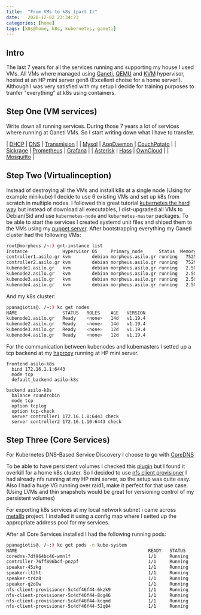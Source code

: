 ```yaml
---
title:  "From VMs to k8s (part I)"
date:   2020-12-02 23:34:23
categories: [home]
tags: [k8s@home, k8s, kubernetes, ganeti]
---
```


## Intro
The last 7 years for all the services running and supporting my house I used VMs. All VMs where managed using [Ganeti][ganeti], [QEMU][qemu] and [KVM][kvm] hypervisor, hosted at an HP mini server gen8 (Excellent choise for a home server!). Although I was very satisfied with my setup I decide for training purposes to tranfer "everything" at k8s using containers.

## Step One (VM services)
Write down all running services. During those 7 years a lot of services where running at Ganeti VMs. So I start writing down what I have to transfer.

 | [DHCP][DHCP] | [DNS][DNS] | [Transmision][Transmision] |
 | [Mysql][Mysql] | [AppDaemon][AppDaemon] | [CouchPotato][CouchPotato] |
 | [Sickrage][Sickrage] | [Prometheus][Prometheus] | [Grafana][Grafana] |
 | [Asterisk][Asterisk] | [Hass][Hass] | [OwnCloud][OwnCloud] |
 | [Mosquitto][Mosquitto] |

## Step Two (Virtualinception)
Instead of destroying all the VMs and install k8s at a single node (Using for example minikube) I decide to use 6 existing VMs and set up k8s from scratch in multiple nodes. I followed this great tutorial [kubernetes the hard way][kubernetes the hard way] but instead of download all executables, I dist-upgraded all VMs to Debian/Sid and use `kubernetes-node` and `kubernetes-master` packages. To be able to start the services I created systemd unit files and shiped them to the VMs using my [puppet server][puppet server].
After bootstrapping everything my Ganeti cluster had the following VMs:

```bash
root@morpheus /~:) gnt-instance list
Instance             Hypervisor OS     Primary_node      Status  Memory
controller1.asilo.gr kvm        debian morpheus.asilo.gr running   752M
controller2.asilo.gr kvm        debian morpheus.asilo.gr running   752M
kubenode1.asilo.gr   kvm        debian morpheus.asilo.gr running   2.5G
kubenode2.asilo.gr   kvm        debian morpheus.asilo.gr running   2.5G
kubenode3.asilo.gr   kvm        debian morpheus.asilo.gr running   2.5G
kubenode4.asilo.gr   kvm        debian morpheus.asilo.gr running   2.5G
```

And my k8s cluster:
```bash
ppanagiotis@. /~:) kc get nodes
NAME                 STATUS   ROLES    AGE   VERSION
kubenode1.asilo.gr   Ready    <none>   14d   v1.19.4
kubenode2.asilo.gr   Ready    <none>   14d   v1.19.4
kubenode3.asilo.gr   Ready    <none>   12d   v1.19.4
kubenode4.asilo.gr   Ready    <none>   12d   v1.19.4
```

For the communication between kubenodes and kubemasters I setted up a tcp backend at my [haproxy][haproxy] running at HP mini server.

```
frontend asilo-k8s
  bind 172.16.1.1:6443
  mode tcp
  default_backend asilo-k8s

backend asilo-k8s
  balance roundrobin
  mode tcp
  option tcplog
  option tcp-check
  server controller1 172.16.1.8:6443 check
  server controller2 172.16.1.10:6443 check
```

## Step Three (Core Services)
For Kubernetes DNS-Based Service Discovery I choose to go with [CoreDNS][CoreDNS]

To be able to have persistent volumes I checked this [plugin][topolvm] but I found it overkill for a home k8s cluster. So I decided to use [nfs client provisioner][nfs client provisioner]
I had already nfs running at my HP mini server, so the setup was quite easy. Also I had a huge VG running over raid1, make it perfect for that use case. (Using LVMs and thin snapshots would be great for versioning control of my persistent volumes)

For exporting k8s services at my local network subnet i came across [metallb][metallb] project.
I installed it using a config map where I setted up the appropriate address pool for my services.

After all Core Services installed I had the following running pods:

```bash
ppanagiotis@. /~:) kc get pods -n kube-system
NAME                                                 READY   STATUS    RESTARTS   AGE
coredns-7df964bc46-wmnlf                             1/1     Running   1          35h
controller-76ff896bcf-pnzpf                          1/1     Running   6          10d
speaker-45zkg                                        1/1     Running   7          15d
speaker-lt2ht                                        1/1     Running   5          14d
speaker-tr4z8                                        1/1     Running   8          11d
speaker-q2oOw                                        1/1     Running   4          11d
nfs-client-provisioner-5c4df46f44-6kzk9              1/1     Running   6          10d
nfs-client-provisioner-5c4df46f44-8cg46              1/1     Running   2          11d
nfs-client-provisioner-5c4df46f44-kcqmd              1/1     Running   9          10d
nfs-client-provisioner-5c4df46f44-52q84              1/1     Running   7          10d
```


[ganeti]: http://www.ganeti.org/
[kvm]: https://en.wikipedia.org/wiki/Kernel-based_Virtual_Machine
[qemu]: https://en.wikipedia.org/wiki/QEMU
[DHCP]: https://en.wikipedia.org/wiki/DHCPD
[DNS]: https://en.wikipedia.org/wiki/Unbound_(DNS_server)
[Transmision]: https://transmissionbt.com/download/
[Mysql]: https://mariadb.org/
[AppDaemon]: https://appdaemon.readthedocs.io/en/latest/
[CouchPotato]: https://couchpota.to/
[Sickrage]: https://git.sickrage.ca/SiCKRAGE/sickrage
[Prometheus]: https://prometheus.io/
[Grafana]: https://grafana.com/
[Asterisk]: https://www.asterisk.org/
[Hass]: https://home-assistant.io/
[OwnCloud]: https://owncloud.com/
[Mosquitto]: https://mosquitto.org/
[kubernetes the hard way]: https://github.com/kelseyhightower/kubernetes-the-hard-way/
[puppet server]: https://github.com/ppanagiotis/puppet/
[CoreDNS]: https://coredns.io/plugins/kubernetes/
[topolvm]: https://github.com/topolvm/topolvm/
[nfs client provisioner]: https://github.com/kubernetes-sigs/nfs-subdir-external-provisioner/
[metallb]: https://metallb.universe.tf/
[haproxy]: http://www.haproxy.org/
